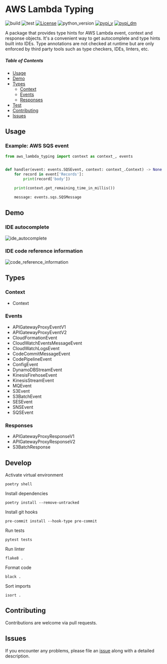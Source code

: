 # AWS Lambda Typing

![build](https://github.com/MousaZeidBaker/aws-lambda-typing/workflows/Publish/badge.svg)
![test](https://github.com/MousaZeidBaker/aws-lambda-typing/workflows/Test/badge.svg)
[![License](https://img.shields.io/badge/License-MIT-yellow.svg)](LICENSE)
![python_version](https://img.shields.io/badge/python-%3E=3.6-blue.svg)
[![pypi_v](https://img.shields.io/pypi/v/aws-lambda-typing.svg)](https://pypi.org/project/aws-lambda-typing)
[![pypi_dm](https://img.shields.io/pypi/dm/aws-lambda-typing.svg)](https://pypi.org/project/aws-lambda-typing)

A package that provides type hints for AWS Lambda event, context and response
objects. It's a convenient way to get autocomplete and type hints built into
IDEs. Type annotations are not checked at runtime but are only enforced by third
party tools such as type checkers, IDEs, linters, etc.

##### Table of Contents
- [Usage](#usage)
- [Demo](#demo)
- [Types](#types)
  - [Context](#context)
  - [Events](#events)
  - [Responses](#responses)
- [Test](#test)
- [Contributing](#contributing)
- [Issues](#issues)

## Usage
### Example: AWS SQS event

```python
from aws_lambda_typing import context as context_, events


def handler(event: events.SQSEvent, context: context_.Context) -> None:
    for record in event['Records']:
        print(record['body'])

    print(context.get_remaining_time_in_millis())

    message: events.sqs.SQSMessage

```

## Demo
### IDE autocomplete
![ide_autocomplete](https://raw.githubusercontent.com/MousaZeidBaker/aws-lambda-typing/master/media/ide_autocomplete.gif)

### IDE code reference information
![code_reference_information](https://raw.githubusercontent.com/MousaZeidBaker/aws-lambda-typing/master/media/code_reference_information.gif)

## Types
### Context
- Context

### Events
- APIGatewayProxyEventV1
- APIGatewayProxyEventV2
- CloudFormationEvent
- CloudWatchEventsMessageEvent
- CloudWatchLogsEvent
- CodeCommitMessageEvent
- CodePipelineEvent
- ConfigEvent
- DynamoDBStreamEvent
- KinesisFirehoseEvent
- KinesisStreamEvent
- MQEvent
- S3Event
- S3BatchEvent
- SESEvent
- SNSEvent
- SQSEvent

### Responses
- APIGatewayProxyResponseV1
- APIGatewayProxyResponseV2
- S3BatchResponse

## Develop
Activate virtual environment
```shell
poetry shell
```

Install dependencies
```shell
poetry install --remove-untracked
```

Install git hooks
```shell
pre-commit install --hook-type pre-commit
```

Run tests
```shell
pytest tests
```

Run linter
```shell
flake8 .
```

Format code
```shell
black .
```

Sort imports
```shell
isort .
```

## Contributing
Contributions are welcome via pull requests.

## Issues
If you encounter any problems, please file an
[issue](https://github.com/MousaZeidBaker/aws-lambda-typing/issues) along with a
detailed description.
